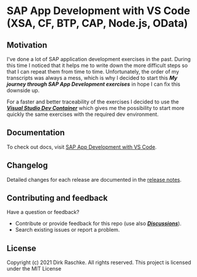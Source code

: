 # SAP App Development with VS Code (XSA, CF, BTP, CAP, Node.js, OData)

## Motivation

I've done a lot of SAP application development exercises in the past. During this time I noticed that it helps me to write down the more difficult steps so that I can repeat them from time to time. Unfortunately, the order of my transcripts was always a mess, which is why I decided to start this ***My journey through SAP App Development exercises*** in hope I can fix this downside up.  

For a faster and better traceability of the exercises I decided to use the ***[Visual Studio Dev Container](https://github.com/draschke/vsc-sap-hana-mta-dev-env-node14x#microsoft---vs-code-dev-container)*** which gives me the possibility to start more quickly the same exercises with the required dev environment.  

## Documentation

To check out docs, visit [SAP App Development with VS Code](https://draschke.github.io/my-SAP-exercises-with-VSCode/).

## Changelog

Detailed changes for each release are documented in the [release notes](https://github.com/draschke/my-SAP-exercises-with-VSCode/releases).

## Contributing and feedback

Have a question or feedback?

- Contribute or provide feedback for this repo (use also ***[Discussions](https://github.com/draschke/my-SAP-exercises-with-VSCode/discussions)***).
- Search existing issues or report a problem.

## License

Copyright (c) 2021 Dirk Raschke. All rights reserved. This project is licensed under the MIT License
